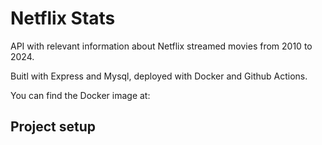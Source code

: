 # Netflix Stats

API with relevant information about Netflix streamed movies from 2010 to 2024.

Buitl with Express and Mysql, deployed with Docker and Github Actions.

You can find the Docker image at:

## Project setup
